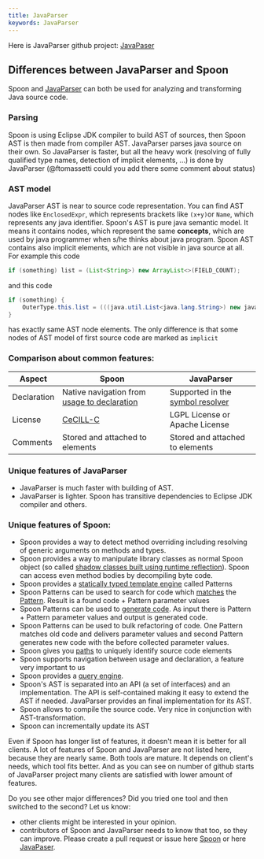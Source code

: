 ```yaml
---
title: JavaParser 
keywords: JavaParser
---
```


Here is JavaParser github project: [JavaPaser](https://github.com/javaparser/javaparser)

## Differences between JavaParser and Spoon

Spoon and [JavaParser](https://github.com/javaparser/javaparser) can both be used for analyzing and transforming Java source code.

### Parsing

Spoon is using Eclipse JDK compiler to build AST of sources, then Spoon AST is then made from compiler AST.
JavaParser parses java source on their own. So JavaParser is faster, but all the heavy work (resolving of fully qualified type names, detection of implicit elements, ...) is done by JavaParser (@ftomassetti could you add there some comment about status)

### AST model

JavaParser AST is near to source code representation. You can find AST nodes like `EnclosedExpr`, which represents brackets like `(x+y)`or `Name`, which represents any java identifier. 
Spoon's AST is pure java semantic model. It means it contains nodes, which represent the same **concepts**, which are used by java programmer when s/he thinks about java program. Spoon AST contains also implicit elements, which are not visible in java source at all. For example this code

```java
if (something) list = (List<String>) new ArrayList<>(FIELD_COUNT);
```

and this code

```java
if (something) {
	OuterType.this.list = (((java.util.List<java.lang.String>) new java.util.ArrayList<java.lang.String>(Constants.FIELD_COUNT));
}
```

has exactly same AST node elements. The only difference is that some nodes of AST model of first source code are marked as `implicit` 


### Comparison about common features:

| Aspect | Spoon | JavaParser |
| ------ | ------- | ------------ |
| Declaration | Native navigation from [usage to declaration](http://spoon.gforge.inria.fr/references.html) | Supported in the [symbol resolver](https://github.com/javaparser/javasymbolsolver) |
|License| [CeCILL-C](http://www.cecill.info/licences/Licence_CeCILL-C_V1-en.html) | LGPL License or Apache License |
|Comments| Stored and attached to elements | Stored and attached to elements |

### Unique features of JavaParser

* JavaParser is much faster with building of AST.
* JavaParser is lighter. Spoon has transitive dependencies to Eclipse JDK compiler and others.

### Unique features of Spoon:

* Spoon provides a way to detect method overriding including resolving of generic arguments on methods and types.
* Spoon provides a way to manipulate library classes as normal Spoon object (so called [shadow classes built using runtime reflection](http://spoon.gforge.inria.fr/reflection.html)). Spoon can access even method bodies by decompiling byte code.
* Spoon provides a [statically typed template engine](http://spoon.gforge.inria.fr/template_definition.html) called Patterns
* Spoon Patterns can be used to search for code which [matches](http://spoon.gforge.inria.fr/matcher.html) the [Pattern](http://spoon.gforge.inria.fr/pattern.html). Result is a found code + Pattern parameter values 
* Spoon Patterns can be used to [generate code](http://spoon.gforge.inria.fr/pattern.html#generator). As input there is Pattern + Pattern parameter values and output is generated code.
* Spoon Patterns can be used to bulk refactoring of code. One Pattern matches old code and delivers parameter values and second Pattern generates new code with the before collected parameter values.
* Spoon gives you [paths](http://spoon.gforge.inria.fr/path.html) to uniquely identify source code elements
* Spoon supports navigation between usage and declaration, a feature very important to us
* Spoon provides a [query engine](http://spoon.gforge.inria.fr/filter.html).
* Spoon's AST is separated into an API (a set of interfaces) and an implementation. The API is self-contained making it easy to extend the AST if needed. JavaParser provides an final implementation for its AST.
* Spoon allows to compile the source code. Very nice in conjunction with AST-transformation.
* Spoon can incrementally update its AST

Even if Spoon has longer list of features, it doesn't mean it is better for all clients. 
A lot of features of Spoon and JavaParser are not listed here, because they are nearly same.
Both tools are mature. It depends on client's needs, which tool fits better.
And as you can see on number of github starts of JavaParser project many clients are satisfied with lower amount of features.

Do you see other major differences?
Did you tried one tool and then switched to the second? Let us know:
* other clients might be interested in your opinion.
* contributors of Spoon and JavaParser needs to know that too, so they can improve.
Please create a pull request or issue here [Spoon](https://github.com/INRIA/spoon)
or here [JavaPaser](https://github.com/javaparser/javaparser).